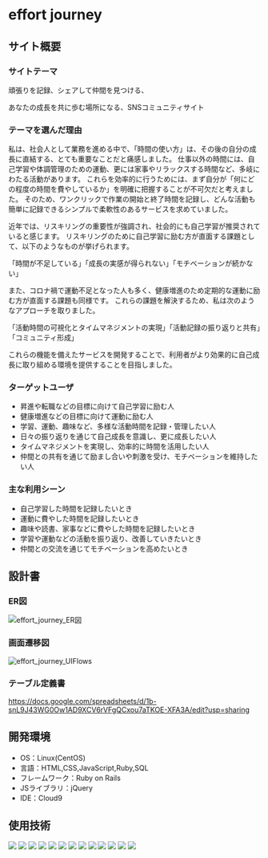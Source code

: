 # effort journey

## サイト概要

### サイトテーマ

頑張りを記録、シェアして仲間を見つける、

あなたの成長を共に歩む場所になる、SNSコミュニティサイト

### テーマを選んだ理由

私は、社会人として業務を進める中で、「時間の使い方」は、その後の自分の成長に直結する、とても重要なことだと痛感しました。
仕事以外の時間には、自己学習や体調管理のための運動、更には家事やリラックスする時間など、多岐にわたる活動があります。
これらを効率的に行うためには、まず自分が「何にどの程度の時間を費やしているか」を明確に把握することが不可欠だと考えました。
そのため、ワンクリックで作業の開始と終了時間を記録し、どんな活動も簡単に記録できるシンプルで柔軟性のあるサービスを求めていました。

近年では、リスキリングの重要性が強調され、社会的にも自己学習が推奨されていると感じます。
リスキリングのために自己学習に励む方が直面する課題として、以下のようなものが挙げられます。

「時間が不足している」「成長の実感が得られない」「モチベーションが続かない」

また、コロナ禍で運動不足となった人も多く、健康増進のため定期的な運動に励む方が直面する課題も同様です。
これらの課題を解決するため、私は次のようなアプローチを取りました。

「活動時間の可視化とタイムマネジメントの実現」「活動記録の振り返りと共有」「コミュニティ形成」

これらの機能を備えたサービスを開発することで、利用者がより効果的に自己成長に取り組める環境を提供することを目指しました。

### ターゲットユーザ

- 昇進や転職などの目標に向けて自己学習に励む人
- 健康増進などの目標に向けて運動に励む人
- 学習、運動、趣味など、多様な活動時間を記録・管理したい人
- 日々の振り返りを通じて自己成長を意識し、更に成長したい人
- タイムマネジメントを実現し、効率的に時間を活用したい人
- 仲間との共有を通じて励まし合いや刺激を受け、モチベーションを維持したい人

### 主な利用シーン

- 自己学習した時間を記録したいとき
- 運動に費やした時間を記録したいとき
- 趣味や読書、家事などに費やした時間を記録したいとき
- 学習や運動などの活動を振り返り、改善していきたいとき
- 仲間との交流を通じてモチベーションを高めたいとき

## 設計書

### ER図
![effort_journey_ER図](https://github.com/yumeka2024/PF_effort_journey/assets/154503350/3ddc27fa-f4c6-4b05-aeac-a4dad9c07f44)

### 画面遷移図
![effort_journey_UIFlows](https://github.com/yumeka2024/PF_effort_journey/assets/154503350/b98f0f03-c0fa-4907-93fe-2e403efd5d95)

### テーブル定義書
https://docs.google.com/spreadsheets/d/1b-snL9J43WG0Ow1AD9XCV6rVFgQCxou7aTKOE-XFA3A/edit?usp=sharing

## 開発環境

- OS：Linux(CentOS)
- 言語：HTML,CSS,JavaScript,Ruby,SQL
- フレームワーク：Ruby on Rails
- JSライブラリ：jQuery
- IDE：Cloud9

## 使用技術

[![](https://img.shields.io/badge/Ruby-CC342D?style=flat&logo=ruby&logoColor=white)](https://www.ruby-lang.org/)
[![](https://img.shields.io/badge/Ruby_on_Rails-CC0000?style=flat&logo=ruby-on-rails&logoColor=white)](https://rubyonrails.org/)
[![](https://img.shields.io/badge/HTML-1572B6?style=flat&logo=html5&logoColor=white&color=orange)](https://example.com)
[![](https://img.shields.io/badge/CSS-1572B6?style=flat&logo=css3&logoColor=white)](https://www.w3.org/Style/CSS/Overview.en.html)
[![](https://img.shields.io/badge/JavaScript-F7DF1E?style=flat&logo=javascript&logoColor=black)](https://developer.mozilla.org/en-US/docs/Web/JavaScript)
[![](https://img.shields.io/badge/Bootstrap-563D7C?style=flat&logo=bootstrap&logoColor=white)](https://getbootstrap.com/)
[![](https://img.shields.io/badge/GitHub-181717?style=flat&logo=github&logoColor=white)](https://github.com/)
[![](https://img.shields.io/badge/Git-F05032?style=flat&logo=git&logoColor=white)](https://git-scm.com/)
[![](https://img.shields.io/badge/Amazon_AWS-232F3E?style=flat&logo=amazon-aws&logoColor=white)](https://aws.amazon.com/)
[![](https://img.shields.io/badge/Amazon_EC2-232F3E?style=flat&logo=amazon-ec2&logoColor=white)](https://aws.amazon.com/ec2/)
[![](https://img.shields.io/badge/Amazon_RDS-232F3E?style=flat&logo=amazon-rds&logoColor=white)](https://aws.amazon.com/rds/)
[![](https://img.shields.io/badge/Nginx-009639?style=flat&logo=nginx&logoColor=white)](https://nginx.org/)
[![](https://img.shields.io/badge/MySQL-4479A1?style=flat&logo=mysql&logoColor=white)](https://www.mysql.com/)

<!--## 使用素材-->
<!--使用検討中です-->